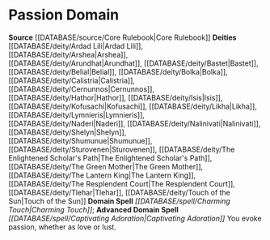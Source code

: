 ﻿---
advanced_apocryphal_spell: null
advanced_domain_spell: '[[DATABASE/spell/Captivating Adoration|Captivating Adoration]]'
apocryphal_spell: null
deity:
- '[[DATABASE/deity/Ardad Lili|Ardad Lili]]'
- '[[DATABASE/deity/Arshea|Arshea]]'
- '[[DATABASE/deity/Arundhat|Arundhat]]'
- '[[DATABASE/deity/Bastet|Bastet]]'
- '[[DATABASE/deity/Belial|Belial]]'
- '[[DATABASE/deity/Bolka|Bolka]]'
- '[[DATABASE/deity/Calistria|Calistria]]'
- '[[DATABASE/deity/Cernunnos|Cernunnos]]'
- '[[DATABASE/deity/Hathor|Hathor]]'
- '[[DATABASE/deity/Isis|Isis]]'
- '[[DATABASE/deity/Kofusachi|Kofusachi]]'
- '[[DATABASE/deity/Likha|Likha]]'
- '[[DATABASE/deity/Lymnieris|Lymnieris]]'
- '[[DATABASE/deity/Naderi|Naderi]]'
- '[[DATABASE/deity/Nalinivati|Nalinivati]]'
- '[[DATABASE/deity/Shelyn|Shelyn]]'
- '[[DATABASE/deity/Shumunue|Shumunue]]'
- '[[DATABASE/deity/Sturovenen|Sturovenen]]'
- '[[DATABASE/deity/The Enlightened Scholar''s Path|The Enlightened Scholar''s Path]]'
- '[[DATABASE/deity/The Green Mother|The Green Mother]]'
- '[[DATABASE/deity/The Lantern King|The Lantern King]]'
- '[[DATABASE/deity/The Resplendent Court|The ResplendentCourt]]'
- '[[DATABASE/deity/Tlehar|Tlehar]]'
- '[[DATABASE/deity/Touch of the Sun|Touch of the Sun]]'
domain:
- '[[DATABASE/domain/Passion Domain|Passion]]'
domain_spell: '[[DATABASE/spell/Charming Touch|Charming Touch]]'
id: '25'
name: Passion Domain
rarity: Common
rus_type_level: null
source: '[[DATABASE/source/Core Rulebook|Core Rulebook]]'
trait: null
type: Domain

---
# Passion Domain

**Source** [[DATABASE/source/Core Rulebook|Core Rulebook]] 
**Deities** [[DATABASE/deity/Ardad Lili|Ardad Lili]], [[DATABASE/deity/Arshea|Arshea]], [[DATABASE/deity/Arundhat|Arundhat]], [[DATABASE/deity/Bastet|Bastet]], [[DATABASE/deity/Belial|Belial]], [[DATABASE/deity/Bolka|Bolka]], [[DATABASE/deity/Calistria|Calistria]], [[DATABASE/deity/Cernunnos|Cernunnos]], [[DATABASE/deity/Hathor|Hathor]], [[DATABASE/deity/Isis|Isis]], [[DATABASE/deity/Kofusachi|Kofusachi]], [[DATABASE/deity/Likha|Likha]], [[DATABASE/deity/Lymnieris|Lymnieris]], [[DATABASE/deity/Naderi|Naderi]], [[DATABASE/deity/Nalinivati|Nalinivati]], [[DATABASE/deity/Shelyn|Shelyn]], [[DATABASE/deity/Shumunue|Shumunue]], [[DATABASE/deity/Sturovenen|Sturovenen]], [[DATABASE/deity/The Enlightened Scholar's Path|The Enlightened Scholar's Path]], [[DATABASE/deity/The Green Mother|The Green Mother]], [[DATABASE/deity/The Lantern King|The Lantern King]], [[DATABASE/deity/The Resplendent Court|The Resplendent Court]], [[DATABASE/deity/Tlehar|Tlehar]], [[DATABASE/deity/Touch of the Sun|Touch of the Sun]]
**Domain Spell** _[[DATABASE/spell/Charming Touch|Charming Touch]]_; **Advanced Domain Spell** _[[DATABASE/spell/Captivating Adoration|Captivating Adoration]]_
You evoke passion, whether as love or lust.